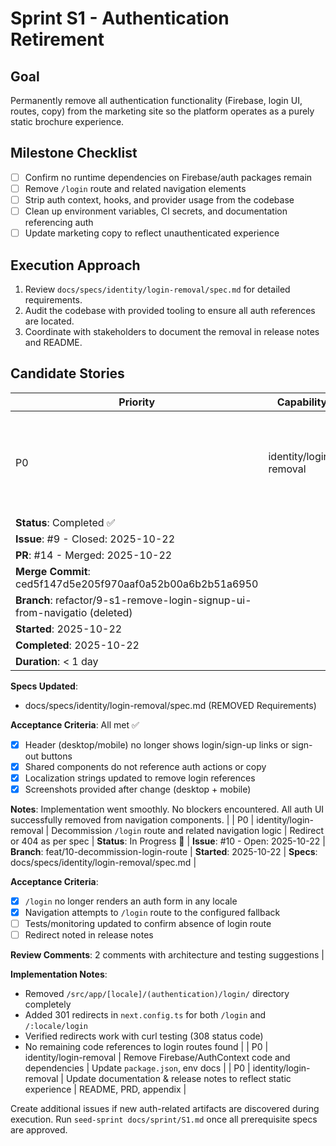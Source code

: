 # Sprint S1 - Authentication Retirement

## Goal
Permanently remove all authentication functionality (Firebase, login UI, routes, copy) from the marketing site so the platform operates as a purely static brochure experience.

## Milestone Checklist
- [ ] Confirm no runtime dependencies on Firebase/auth packages remain
- [ ] Remove `/login` route and related navigation elements
- [ ] Strip auth context, hooks, and provider usage from the codebase
- [ ] Clean up environment variables, CI secrets, and documentation referencing auth
- [ ] Update marketing copy to reflect unauthenticated experience

## Execution Approach
1. Review `docs/specs/identity/login-removal/spec.md` for detailed requirements.
2. Audit the codebase with provided tooling to ensure all auth references are located.
3. Coordinate with stakeholders to document the removal in release notes and README.

## Candidate Stories
| Priority | Capability | Summary | Notes |
|----------|------------|---------|-------|
| P0 | identity/login-removal | Remove login/signup UI from header, mobile menu, and any shared components | Ensure CTA replacements are in place |
**Status**: Completed ✅ |
**Issue**: #9 - Closed: 2025-10-22 |
**PR**: #14 - Merged: 2025-10-22 |
**Merge Commit**: ced5f147d5e205f970aaf0a52b00a6b2b51a6950 |
**Branch**: refactor/9-s1-remove-login-signup-ui-from-navigatio (deleted) |
**Started**: 2025-10-22 |
**Completed**: 2025-10-22 |
**Duration**: < 1 day |

**Specs Updated**:
- docs/specs/identity/login-removal/spec.md (REMOVED Requirements)

**Acceptance Criteria**: All met ✅
- [x] Header (desktop/mobile) no longer shows login/sign-up links or sign-out buttons
- [x] Shared components do not reference auth actions or copy
- [x] Localization strings updated to remove login references
- [x] Screenshots provided after change (desktop + mobile)

**Notes**: Implementation went smoothly. No blockers encountered.
All auth UI successfully removed from navigation components. |
| P0 | identity/login-removal | Decommission `/login` route and related navigation logic | Redirect or 404 as per spec |
**Status**: In Progress 🔄 |
**Issue**: #10 - Open: 2025-10-22 |
**Branch**: feat/10-decommission-login-route |
**Started**: 2025-10-22 |
**Specs**: docs/specs/identity/login-removal/spec.md |

**Acceptance Criteria**:
- [x] `/login` no longer renders an auth form in any locale
- [x] Navigation attempts to `/login` route to the configured fallback
- [ ] Tests/monitoring updated to confirm absence of login route
- [ ] Redirect noted in release notes

**Review Comments**: 2 comments with architecture and testing suggestions |

**Implementation Notes**:
- Removed `/src/app/[locale]/(authentication)/login/` directory completely
- Added 301 redirects in `next.config.ts` for both `/login` and `/:locale/login`
- Verified redirects work with curl testing (308 status code)
- No remaining code references to login routes found |
| P0 | identity/login-removal | Remove Firebase/AuthContext code and dependencies | Update `package.json`, env docs |
| P0 | identity/login-removal | Update documentation & release notes to reflect static experience | README, PRD, appendix |

Create additional issues if new auth-related artifacts are discovered during execution. Run `seed-sprint docs/sprint/S1.md` once all prerequisite specs are approved.
